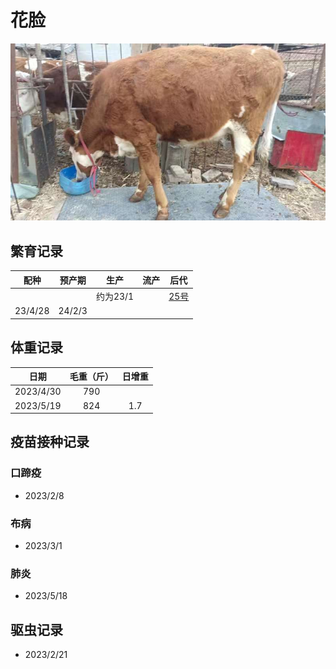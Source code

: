 # 花脸

![花脸](/images/simmental/second/花脸.jpg)

## 繁育记录

|配种|预产期|生产|流产|后代|
|:------:|:------:|:------:  |:------:|:--------------------:|
|        |        |约为23/1  |        |[25号](../third/25.md)|
|23/4/28 |24/2/3  |          |        |                      |

## 体重记录

| 日期           |    毛重（斤）  |日增重|
| ------------- | :-----------: |:---:|
| 2023/4/30     |      790      |     |
| 2023/5/19     |      824      |1.7  |

## 疫苗接种记录

### 口蹄疫

- 2023/2/8

### 布病

- 2023/3/1

### 肺炎

- 2023/5/18

## 驱虫记录

- 2023/2/21
